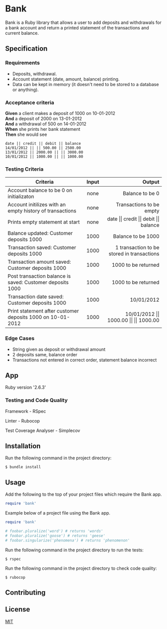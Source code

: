 # Bank

Bank is a Ruby library that allows a user to add deposits and withdrawals for a bank account and return a printed statement of the transactions and current balance.

## Specification

### Requirements

* Deposits, withdrawal.
* Account statement (date, amount, balance) printing.
* Data can be kept in memory (it doesn't need to be stored to a database or anything).

### Acceptance criteria

**Given** a client makes a deposit of 1000 on 10-01-2012  
**And** a deposit of 2000 on 13-01-2012  
**And** a withdrawal of 500 on 14-01-2012  
**When** she prints her bank statement  
**Then** she would see

```
date || credit || debit || balance
14/01/2012 || || 500.00 || 2500.00
13/01/2012 || 2000.00 || || 3000.00
10/01/2012 || 1000.00 || || 1000.00
```

### Testing Criteria

| Criteria      | Input         | Output|
| ------------- |:-------------:| -----:|
| Account balance to be 0 on initializaton   | none | Balance to be 0 |
| Account initilizes with an empty history of transactions  | none | Transactions to be empty |
| Prints empty statement at start | none |date &#124;&#124; credit &#124;&#124; debit &#124;&#124; balance|
| Balance updated: Customer deposits 1000 | 1000 |Balance to be 1000|
| Transaction saved: Customer deposits 1000 | 1000 | 1 transaction to be stored in transactions|
| Transaction amount saved: Customer deposits 1000 | 1000 | 1000 to be returned |
| Post transaction balance is saved: Customer deposits 1000 | 1000 | 1000 to be returned |
| Transaction date saved: Customer deposits 1000 | 1000 | 10/01/2012 |
| Print statement after customer deposits 1000 on 10-01-2012 | 1000 | 10/01/2012 &#124;&#124; 1000.00 &#124;&#124; &#124;&#124; 1000.00|


[comment]: <> ( | Client makes a deposit | 10/01/2012  1000  |  Balance to be 1000 |)
[comment]: <> (| Client makes a deposit | 10/01/2012  1000  |  10/01/2012 &#124;&#124; 1000.00 &#124;&#124; &#124;&#124; 1000.00|)

### Edge Cases

- String given as deposit or withdrawal amount
- 2 deposits same, balance order
- Transactions not entered in correct order, statement balance incorrect

## App 

Ruby version '2.6.3'

### Testing and Code Quality

Framework - RSpec 

Linter - Rubocop

Test Coverage Analyser - Simplecov

## Installation

Run the following command in the project directory:

```
$ bundle install
```

## Usage

Add the following to the top of your project files which require the Bank app.

```ruby
require 'bank'
```

Example below of a project file using the Bank app.

```ruby
require 'bank'

# foobar.pluralize('word') # returns 'words'
# foobar.pluralize('goose') # returns 'geese'
# foobar.singularize('phenomena') # returns 'phenomenon'
```

Run the following command in the project directory to run the tests:

```
$ rspec
```

Run the following command in the project directory to check code quality:

```
$ rubocop
```

## Contributing


## License
[MIT](domtunstill)
